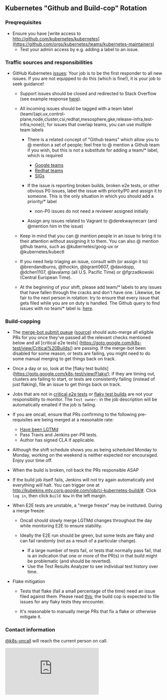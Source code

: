 ## Kubernetes "Github and Build-cop" Rotation

### Preqrequisites

* Ensure you have [write access to http://github.com/kubernetes/kubernetes](https://github.com/orgs/kubernetes/teams/kubernetes-maintainers)
  * Test your admin access by e.g. adding a label to an issue.

### Traffic sources and responsibilities

* GitHub Kubernetes [issues](https://github.com/kubernetes/kubernetes/issues):
Your job is to be
the first responder to all new issues. If you are not equipped to do
this (which is fine!), it is your job to seek guidance!

  * Support issues should be closed and redirected to Stack Overflow (see example
response [here](on-call-user-support.md#user-support-response-example)).

  * All incoming issues should be tagged with a team label
(team/{api,ux,control-plane,node,cluster,csi,redhat,mesosphere,gke,release-infra,test-infra,none});
for issues that overlap teams, you can use multiple team labels

    * There is a related concept of "Github teams" which allow you to @ mention
a set of people; feel free to @ mention a Github team if you wish, but this is
not a substitute for adding a team/* label, which is required

      * [Google teams](https://github.com/orgs/kubernetes/teams?utf8=%E2%9C%93&query=goog-)
      * [Redhat teams](https://github.com/orgs/kubernetes/teams?utf8=%E2%9C%93&query=rh-)
      * [SIGs](https://github.com/orgs/kubernetes/teams?utf8=%E2%9C%93&query=sig-)

    * If the issue is reporting broken builds, broken e2e tests, or other
obvious P0 issues, label the issue with priority/P0 and assign it to someone.
This is the only situation in which you should add a priority/* label
      * non-P0 issues do not need a reviewer assigned initially

    * Assign any issues related to Vagrant to @derekwaynecarr (and @mention him
in the issue)

  * Keep in mind that you can @ mention people in an issue to bring it to
their attention without assigning it to them. You can also @ mention github
teams, such as @kubernetes/goog-ux or @kubernetes/kubectl

  * If you need help triaging an issue, consult with (or assign it to)
@brendandburns, @thockin, @bgrant0607, @davidopp, @dchen1107,
@lavalamp (all U.S. Pacific Time) or @fgrzadkowski (Central European Time).

  * At the beginning of your shift, please add team/* labels to any issues that
have fallen through the cracks and don't have one. Likewise, be fair to the next
person in rotation: try to ensure that every issue that gets filed while you are
on duty is handled. The Github query to find issues with no team/* label is:
[here](https://github.com/kubernetes/kubernetes/issues?utf8=%E2%9C%93&q=is%3Aopen+is%3Aissue+-label%3Ateam%2Fcontrol-plane+-label%3Ateam%2Fmesosphere+-label%3Ateam%2Fredhat+-label%3Ateam%2Frelease-infra+-label%3Ateam%2Fnone+-label%3Ateam%2Fnode+-label%3Ateam%2Fcluster+-label%3Ateam%2Fux+-label%3Ateam%2Fapi+-label%3Ateam%2Ftest-infra+-label%3Ateam%2Fgke+-label%3A"team%2FCSI-API+Machinery+SIG"+-label%3Ateam%2Fhuawei+-label%3Ateam%2Fsig-aws).

### Build-copping

* The [merge-bot submit queue](http://submit-queue.k8s.io/)
([source](https://github.com/kubernetes/contrib/tree/master/mungegithub/mungers/submit-queue.go))
should auto-merge all eligible PRs for you once they've passed all the relevant
checks mentioned below and all [critical e2e tests]
(https://goto.google.com/k8s-test/view/Critical%20Builds/) are passing. If the
merge-bot been disabled for some reason, or tests are failing, you might need to
do some manual merging to get things back on track.

* Once a day or so, look at the [flaky test builds]
(https://goto.google.com/k8s-test/view/Flaky/); if they are timing out, clusters
are failing to start, or tests are consistently failing (instead of just
flaking), file an issue to get things back on track.

* Jobs that are not in [critical e2e tests](https://goto.google.com/k8s-test/view/Critical%20Builds/)
or [flaky test builds](https://goto.google.com/k8s-test/view/Flaky/) are not
your responsibility to monitor. The `Test owner:` in the job description will be
automatically emailed if the job is failing.

* If you are oncall, ensure that PRs confirming to the following
pre-requisites are being merged at a reasonable rate:

  * [Have been LGTMd](https://github.com/kubernetes/kubernetes/labels/lgtm)
  * Pass Travis and Jenkins per-PR tests.
  * Author has signed CLA if applicable.


* Although the shift schedule shows you as being scheduled Monday to Monday,
  working on the weekend is neither expected nor encouraged.  Enjoy your time
  off.

* When the build is broken, roll back the PRs responsible ASAP

* If the build job itself fails, Jenkins will not try again automatically and everything will halt.  You can trigger one at http://kubekins.mtv.corp.google.com/job/ci-kubernetes-build/#.  Click `log in`, then click `Build Now` in the left margin.

* When E2E tests are unstable, a "merge freeze" may be instituted. During a
merge freeze:

  * Oncall should slowly merge LGTMd changes throughout the day while monitoring
E2E to ensure stability.

  * Ideally the E2E run should be green, but some tests are flaky and can fail
randomly (not as a result of a particular change).
      * If a large number of tests fail, or tests that normally pass fail, that
is an indication that one or more of the PR(s) in that build might be
problematic (and should be reverted).
      * Use the Test Results Analyzer to see individual test history over time.


* Flake mitigation

  * Tests that flake (fail a small percentage of the time) need an issue filed
against them. Please read [this](flaky-tests.md#filing-issues-for-flaky-tests);
the build cop is expected to file issues for any flaky tests they encounter.

  * It's reasonable to manually merge PRs that fix a flake or otherwise mitigate it.

### Contact information

[@k8s-oncall](https://github.com/k8s-oncall) will reach the current person on
call.

<!-- BEGIN MUNGE: GENERATED_ANALYTICS -->
[![Analytics](https://kubernetes-site.appspot.com/UA-36037335-10/GitHub/docs/devel/on-call-build-cop.md?pixel)]()
<!-- END MUNGE: GENERATED_ANALYTICS -->
